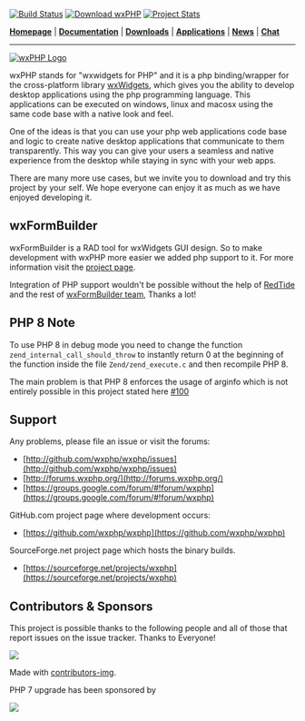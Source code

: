[![Build Status](https://img.shields.io/travis/wxphp/wxphp/master.svg?style=flat-square)](https://travis-ci.org/wxphp/wxphp)
[![Download wxPHP](https://img.shields.io/sourceforge/dw/wxphp.svg)](https://sourceforge.net/projects/wxphp/files/latest/download)
[![Project Stats](https://www.openhub.net/p/wxphp/widgets/project_thin_badge?format=gif)](https://www.openhub.net/p/wxphp)

**[Homepage](http://wxphp.org/)**
|
**[Documentation](http://github.com/wxphp/wxphp/wiki)**
|
**[Downloads](http://wxphp.org/download)**
|
**[Applications](http://wxphp.org/applications)**
|
**[News](http://wxphp.org/news)**
|
**[Chat](http://wxphp.org/chat)**

---

[![wxPHP Logo](http://wxphp.org/themes/wxphp/images/logo.png)](http://wxphp.org)

wxPHP stands for "wxwidgets for PHP" and it is a php binding/wrapper
for the cross-platform library [wxWidgets](http://wxwidgets.org/),
which gives you the ability to develop desktop applications using the
php programming language. This applications can be executed on windows,
linux and macosx using the same code base with a native look and feel.

One of the ideas is that you can use your php web applications code
base and logic to create native desktop applications that communicate
to them transparently. This way you can give your users a seamless and
native experience from the desktop while staying in sync with your
web apps.

There are many more use cases, but we invite you to download and
try this project by your self. We hope everyone can enjoy it as much
as we have enjoyed developing it.

## wxFormBuilder

wxFormBuilder is a RAD tool for wxWidgets GUI design. So to make
development with wxPHP more easier we added php support to it.
For more information visit the [project page](http://wxformbuilder.org/).

Integration of PHP support wouldn't be possible without the help
of [RedTide](https://github.com/redtide) and the rest of
[wxFormBuilder team](https://sourceforge.net/p/wxformbuilder/_members/),
Thanks a lot!

## PHP 8 Note
To use PHP 8 in debug mode you need to change the function `zend_internal_call_should_throw` 
to instantly return 0 at the beginning of the function inside the file `Zend/zend_execute.c` 
and then recompile PHP 8.

The main problem is that PHP 8 enforces the usage of arginfo which is not entirely possible
in this project stated here [#100](https://github.com/wxphp/wxphp/issues/100)


## Support

Any problems, please file an issue or visit the forums:

* [http://github.com/wxphp/wxphp/issues](http://github.com/wxphp/wxphp/issues)
* [http://forums.wxphp.org/](http://forums.wxphp.org/)
* [https://groups.google.com/forum/#!forum/wxphp](https://groups.google.com/forum/#!forum/wxphp)

GitHub.com project page where development occurs:

* [https://github.com/wxphp/wxphp](https://github.com/wxphp/wxphp)

SourceForge.net project page which hosts the binary builds.

* [https://sourceforge.net/projects/wxphp](https://sourceforge.net/projects/wxphp)

## Contributors & Sponsors

This project is possible thanks to the following people and all of
those that report issues on the issue tracker. Thanks to Everyone!

<a href="https://github.com/wxphp/wxphp/graphs/contributors">
  <img src="https://contributors-img.firebaseapp.com/image?repo=wxphp/wxphp" />
</a>

Made with [contributors-img](https://contributors-img.firebaseapp.com).

PHP 7 upgrade has been sponsored by

<a href="https://rangee.com/">
  <img src="https://rangee.com/wp-content/uploads/2018/09/Rangee_Logo_2018_small.jpg"/>
</a>
